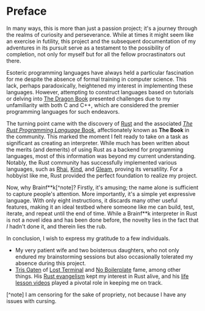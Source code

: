 <!--
SPDX-FileCopyrightText: 2023 - 2024 Ali Sajid Imami

SPDX-License-Identifier: Apache-2.0
SPDX-License-Identifier: MIT
-->

# Preface

In many ways, this is more than just a passion project; it's a journey through the realms of curiosity and perseverance. While at times it might seem like an exercise in futility, this project and the subsequent documentation of my adventures in its pursuit serve as a testament to the possibility of completion, not only for myself but for all the fellow procrastinators out there.

Esoteric programming languages have always held a particular fascination for me despite the absence of formal training in computer science. This lack, perhaps paradoxically, heightened my interest in implementing these languages. However, attempting to construct languages based on tutorials or delving into [The Dragon Book](https://en.wikipedia.org/wiki/Compilers:_Principles,_Techniques,_and_Tools) presented challenges due to my unfamiliarity with both C and C++, which are considered the premier programming languages for such endeavors.

The turning point came with the discovery of [Rust](https://www.rust-lang.org/) and the associated [_The Rust Programming Language_ Book](https://doc.rust-lang.org/book/), affectionately known as **The Book** in the community. This marked the moment I felt ready to take on a task as significant as creating an interpreter. While much has been written about the merits (and demerits) of using Rust as a backend for programming languages, most of this information was beyond my current understanding. Notably, the Rust community has successfully implemented various languages, such as [Rhai](https://github.com/jonathandturner/rhai), [Kind](https://github.com/HigherOrderCO/Kind), and [Gleam](https://github.com/gleam-lang/gleam), proving its versatility. For a hobbyist like me, Rust provided the perfect foundation to realize my project.

Now, why Brainf*\*k[^note]? Firstly, it's amusing; the name alone is sufficient to capture people's attention. More importantly, it's a simple yet expressive language. With only eight instructions, it discards many other useful features, making it an ideal testbed where someone like me can build, test, iterate, and repeat until the end of time. While a Brainf*\*k interpreter in Rust is not a novel idea and has been done before, the novelty lies in the fact that _I_ hadn't done it, and therein lies the rub.

In conclusion, I wish to express my gratitude to a few individuals.

* My very patient wife and two boisterous daughters, who not only endured my brainstorming sessions but also occasionally tolerated my absence during this project.
* [Tris Oaten](https://www.namtao.com/) of [Lost Terminal](https://lostterminal.com/) and [No Boilerplate](https://www.youtube.com/c/NoBoilerplate) fame, among other things. His [Rust evangelism](https://www.youtube.com/watch?v=Z3xPIYHKSoI) kept my interest in Rust alive, and his [life lesson videos](https://www.youtube.com/watch?v=bJQj1uKtnus) played a pivotal role in keeping me on track.

[^note] I am censoring for the sake of propriety, not because I have any issues with cursing.
